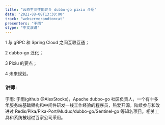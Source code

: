 ```yaml
---
title: "云原生高性能网关 dubbo-go pixiu 介绍"
date: "2021-08-08T13:30:00"
track: "webserverandtomcat"
presenters: "于雨"
stype: "中文演讲"
---
```

 1 与 gRPC 和 Spring Cloud 之间互联互通；

 2 dubbo-go 泛化；

 3 Pixiu 的要点；

 4 未来规划。
 ### 讲师:
 于雨: 于雨(github @AlexStocks)，Apache dubbo-go 社区负责人，一个有十多年服务端基础架构和中间件研发一线工作经验的程序员，热爱开源，陆续参与和改进过 Redis/Pika/Pika-Port/Muduo/dubbo-go/Sentinel-go 等知名项目，相关工具和系统被超过百家公司采用。
